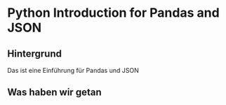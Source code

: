 # Python Introduction for Pandas and JSON
## Hintergrund
Das ist eine Einführung für Pandas und JSON
## Was haben wir getan
